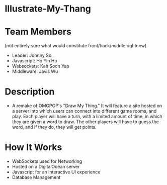 # Illustrate-My-Thang

# Team Members
(not entirely sure what would constitute front/back/middle rightnow)
- Leader: Johnny So
- Javascript: Ho Yin Ho
- Websockets: Kah Soon Yap
- Middleware: Javis Wu

# Description
- A remake of OMGPOP's "Draw My Thing." It will feature a site hosted on a server into which users can connect into different game rooms, and play. Each player will have a turn, with a limited amount of time, in which they are given a word to draw. The other players will have to guess the word, and if they do, they will get points.

# How It Works
- WebSockets used for Networking
- Hosted on a DigitalOcean server
- Javascript for an interactive UI experience
- Database Management

